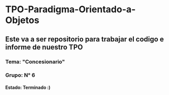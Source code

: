 
# TPO-Paradigma-Orientado-a-Objetos




## Este va a ser repositorio para trabajar el codigo e informe de nuestro TPO


### Tema: "Concesionario"
### Grupo: N° 6




#### Estado: Terminado :)

